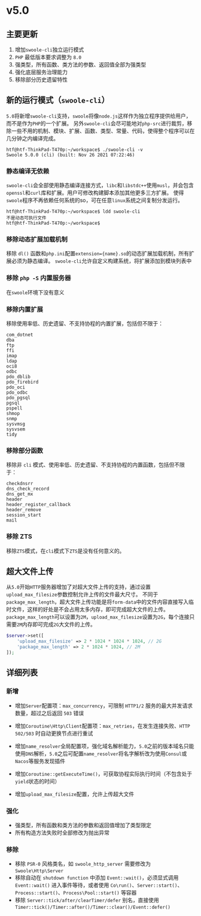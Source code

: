 # v5.0


主要更新
----
1. 增加`swoole-cli`独立运行模式
2. `PHP` 最低版本要求调整为 `8.0`
3. 强类型，所有函数、类方法的参数、返回值全部为强类型
4. 强化底层服务治理能力
5. 移除部分历史遗留特性


新的运行模式（`swoole-cli`）
----
`5.0`将新增`swoole-cli`支持，`swoole`将像`node.js`这样作为独立程序提供给用户，而不是作为`PHP`的一个扩展。
另外`swoole-cli`会尽可能地对`php-src`进行裁剪，移除一些不用的机制、模块、扩展、函数、类型、常量、代码，使得整个程序可以在几分钟之内编译完成。

```shell
htf@htf-ThinkPad-T470p:~/workspace$ ./swoole-cli -v
Swoole 5.0.0 (cli) (built: Nov 26 2021 07:22:46) 
```


### 静态编译无依赖
`swoole-cli`会全部使用静态编译连接方式，`libc`和`libstdc++`使用`musl`，并会包含`openssl`和`curl`库和扩展。用户可修改构建脚本添加其他更多三方扩展。
使得`swoole`程序不再依赖任何系统的so，可在任意`linux`系统之间复制分发运行。

```shell
htf@htf-ThinkPad-T470p:~/workspace$ ldd swoole-cli
不是动态可执行文件
htf@htf-ThinkPad-T470p:~/workspace$ 
```


### 移除动态扩展加载机制
移除 `dl()` 函数和`php.ini`配置`extension={name}.so`的动态扩展加载机制，所有扩展必须为静态编译。
`swoole-cli`允许自定义构建系统，将扩展添加到模块列表中


### 移除 `php -S` 内置服务器
在`swoole`环境下没有意义


### 移除内置扩展
移除使用率低、历史遗留、不支持协程的内置扩展，包括但不限于：
```
com_dotnet
dba
ftp
ffi
imap
ldap
oci8
odbc
pdo_dblib
pdo_firebird
pdo_oci
pdo_odbc
pdo_pgsql
pgsql
pspell
shmop
snmp
sysvmsg
sysvsem
tidy
```


### 移除部分函数
移除非 `cli` 模式、使用率低、历史遗留、不支持协程的内置函数，包括但不限于：
```
checkdnsrr
dns_check_record
dns_get_mx
header
header_register_callback
header_remove
session_start
mail
```

### 移除 ZTS
移除`ZTS`模式，在`cli`模式下`ZTS`是没有任何意义的。


超大文件上传
----
从`5.0`开始`HTTP`服务器增加了对超大文件上传的支持，通过设置`upload_max_filesize`参数控制允许上传的文件最大尺寸。
不同于`package_max_length`，超大文件上传功能是将`form-data`中的文件内容直接写入临时文件，这样的好处是不会占用太多内存，即可完成超大文件的上传。
`package_max_length`可以设置为`2M`，`upload_max_filesize`设置为`2G`，每个连接只需要`2M`内存即可完成`2G`大文件的上传。

```php
$server->set([
    'upload_max_filesize' => 2 * 1024 * 1024 * 1024, // 2G
    'package_max_length' => 2 * 1024 * 1024, // 2M
]);
```


详细列表
----



### 新增

- 增加`Server`配置项：`max_concurrency`，可限制 `HTTP1/2` 服务的最大并发请求数量，超过之后返回 `503` 错误

- 增加`Coroutine\Http\Client`配置项：`max_retries`，在发生连接失败、`HTTP 502/503` 时自动更换节点进行重试

- 增加`name_resolver`全局配置项，强化域名解析能力，`5.0`之前的版本域名只能使用`DNS`解析，`5.0`之后可配置`name_resolver`将名字解析改为使用`Consul`或`Nacos`等服务发现插件

- 增加`Coroutine::getExecuteTime()`，可获取协程实际执行时间（不包含处于`yield`状态的时间）
- 增加`upload_max_filesize`配置，允许上传超大文件



### 强化

- 强类型，所有函数和类方法的参数和返回值增加了类型限定
- 所有构造方法失败时全部修改为抛出异常



### 移除

- 移除 `PSR-0` 风格类名，如 `swoole_http_server` 需要修改为 `Swoole\Http\Server`
- 移除自动在 `shutdown function` 中添加 `Event::wait()`，必须显式调用 `Event::wait()` 进入事件等待，或者使用 `Co\run()`、`Server::start()`、`Process::start()`、`Process\Pool::start()` 等容器
- 移除 `Server::tick/after/clearTimer/defer` 别名，直接使用 `Timer::tick()/Timer::after()/Timer::clear()/Event::defer()` 

